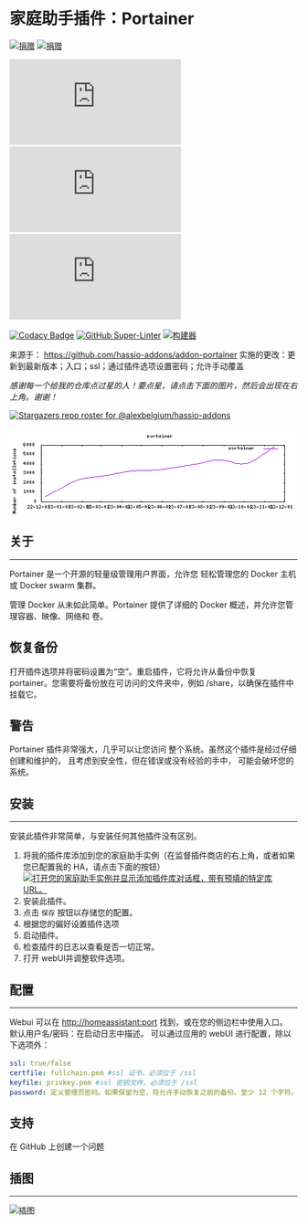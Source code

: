 # 家庭助手插件：Portainer

[![捐赠][donation-badge]](https://www.buymeacoffee.com/alexbelgium)
[![捐赠][paypal-badge]](https://www.paypal.com/donate/?hosted_button_id=DZFULJZTP3UQA)

![版本](https://img.shields.io/badge/dynamic/json?label=版本&query=%24.version&url=https%3A%2F%2Fraw.githubusercontent.com%2Falexbelgium%2Fhassio-addons%2Fmaster%2Fportainer%2Fconfig.json)
![入口](https://img.shields.io/badge/dynamic/json?label=入口&query=%24.ingress&url=https%3A%2F%2Fraw.githubusercontent.com%2Falexbelgium%2Fhassio-addons%2Fmaster%2Fportainer%2Fconfig.json)
![架构](https://img.shields.io/badge/dynamic/json?color=success&label=架构&query=%24.arch&url=https%3A%2F%2Fraw.githubusercontent.com%2Falexbelgium%2Fhassio-addons%2Fmaster%2Fportainer%2Fconfig.json)

[![Codacy Badge](https://app.codacy.com/project/badge/Grade/9c6cf10bdbba45ecb202d7f579b5be0e)](https://www.codacy.com/gh/alexbelgium/hassio-addons/dashboard?utm_source=github.com&utm_medium=referral&utm_content=alexbelgium/hassio-addons&utm_campaign=Badge_Grade)
[![GitHub Super-Linter](https://img.shields.io/github/actions/workflow/status/alexbelgium/hassio-addons/weekly-supelinter.yaml?label=代码%20检查)](https://github.com/alexbelgium/hassio-addons/actions/workflows/weekly-supelinter.yaml)
[![构建器](https://img.shields.io/github/actions/workflow/status/alexbelgium/hassio-addons/onpush_builder.yaml?label=构建器)](https://github.com/alexbelgium/hassio-addons/actions/workflows/onpush_builder.yaml)

[donation-badge]: https://img.shields.io/badge/给我买杯咖啡%20(无%20paypal)-%23d32f2f?logo=buy-me-a-coffee&style=flat&logoColor=white
[paypal-badge]: https://img.shields.io/badge/通过%20Paypal%20给我买杯咖啡-0070BA?logo=paypal&style=flat&logoColor=white

来源于： https://github.com/hassio-addons/addon-portainer
实施的更改：更新到最新版本；入口；ssl；通过插件选项设置密码；允许手动覆盖

_感谢每一个给我的仓库点过星的人！要点星，请点击下面的图片，然后会出现在右上角。谢谢！_

[![Stargazers repo roster for @alexbelgium/hassio-addons](https://raw.githubusercontent.com/alexbelgium/hassio-addons/master/.github/stars2.svg)](https://github.com/alexbelgium/hassio-addons/stargazers)

![下载演变](https://raw.githubusercontent.com/alexbelgium/hassio-addons/master/portainer/stats.png)

## 关于

---

Portainer 是一个开源的轻量级管理用户界面，允许您
轻松管理您的 Docker 主机或 Docker swarm 集群。

管理 Docker 从未如此简单。Portainer 提供了详细的
Docker 概述，并允许您管理容器、映像、网络和
卷。

## 恢复备份

打开插件选项并将密码设置为“空”。重启插件，它将允许从备份中恢复 portainer。您需要将备份放在可访问的文件夹中，例如 /share，以确保在插件中挂载它。

## 警告

Portainer 插件非常强大，几乎可以让您访问
整个系统。虽然这个插件是经过仔细创建和维护的，
且考虑到安全性，但在错误或没有经验的手中，
可能会破坏您的系统。

## 安装

---

安装此插件非常简单，与安装任何其他插件没有区别。

1. 将我的插件库添加到您的家庭助手实例（在监督插件商店的右上角，或者如果您已配置我的 HA，请点击下面的按钮）
   [![打开您的家庭助手实例并显示添加插件库对话框，带有预填的特定库 URL。](https://my.home-assistant.io/badges/supervisor_add_addon_repository.svg)](https://my.home-assistant.io/redirect/supervisor_add_addon_repository/?repository_url=https%3A%2F%2Fgithub.com%2Falexbelgium%2Fhassio-addons)
2. 安装此插件。
3. 点击 `保存` 按钮以存储您的配置。
4. 根据您的偏好设置插件选项
5. 启动插件。
6. 检查插件的日志以查看是否一切正常。
7. 打开 webUI并调整软件选项。

## 配置

---

Webui 可以在 <http://homeassistant:port> 找到，或在您的侧边栏中使用入口。
默认用户名/密码：在启动日志中描述。
可以通过应用的 webUI 进行配置，除以下选项外：

```yaml
ssl: true/false
certfile: fullchain.pem #ssl 证书，必须位于 /ssl
keyfile: privkey.pem #ssl 密钥文件，必须位于 /ssl
password: 定义管理员密码。如果保留为空，将允许手动恢复之前的备份。至少 12 个字符。
```

## 支持

在 GitHub 上创建一个问题

## 插图

---

![插图](https://github.com/hassio-addons/addon-portainer/raw/main/images/screenshot.png)